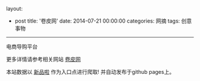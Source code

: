 layout: 
  - post 
title: '卷皮网' 
date: 2014-07-21 00:00:00 
categories: 网摘 
tags: 创意事物 
---

电商导购平台  

更多详情请参考相关网站 [卷皮网](http://www.juanpi.com/)  

本站数据以 [新品啦](http://xinpinla.com/) 作为入口点进行爬取! 并自动发布于github pages上。  

